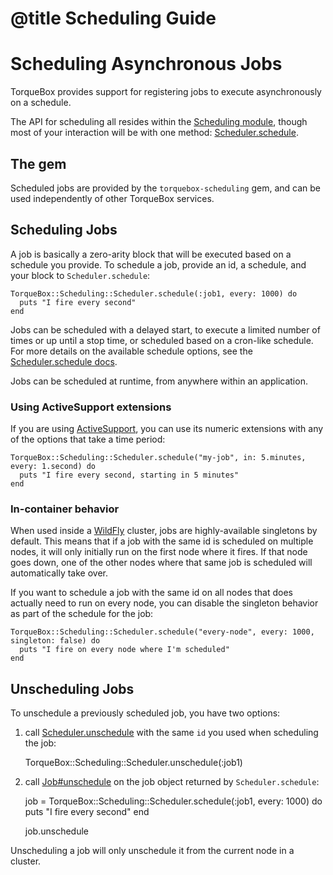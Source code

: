 # @title Scheduling Guide

# Scheduling Asynchronous Jobs

TorqueBox provides support for registering jobs to execute
asynchronously on a schedule.

The API for scheduling all resides within the
[Scheduling module](TorqueBox/Scheduling.html), though most of your
interaction will be with one method:
[Scheduler.schedule](TorqueBox/Scheduling/Scheduler.html#schedule-class_method).

## The gem

Scheduled jobs are provided by the `torquebox-scheduling` gem, and can
be used independently of other TorqueBox services.

## Scheduling Jobs

A job is basically a zero-arity block that will be executed based on a
schedule you provide. To schedule a job, provide an id, a schedule,
and your block to `Scheduler.schedule`:

    TorqueBox::Scheduling::Scheduler.schedule(:job1, every: 1000) do
      puts "I fire every second"
    end

Jobs can be scheduled with a delayed start, to execute a limited
number of times or up until a stop time, or scheduled based on a
cron-like schedule. For more details on the available schedule
options, see the
[Scheduler.schedule docs](TorqueBox/Scheduling/Scheduler.html#schedule-class_method).

Jobs can be scheduled at runtime, from anywhere within an application.

### Using ActiveSupport extensions

If you are using
[ActiveSupport](https://rubygems.org/gems/activesupport), you can use
its numeric extensions with any of the options that take a time
period:

    TorqueBox::Scheduling::Scheduler.schedule("my-job", in: 5.minutes, every: 1.second) do
      puts "I fire every second, starting in 5 minutes"
    end

### In-container behavior

When used inside a [WildFly](wildfly.md) cluster, jobs are
highly-available singletons by default. This means that if a job with
the same id is scheduled on multiple nodes, it will only initially run
on the first node where it fires. If that node goes down, one of the
other nodes where that same job is scheduled will automatically take
over.

If you want to schedule a job with the same id on all nodes that does
actually need to run on every node, you can disable the singleton
behavior as part of the schedule for the job:

    TorqueBox::Scheduling::Scheduler.schedule("every-node", every: 1000, singleton: false) do
      puts "I fire on every node where I'm scheduled"
    end

## Unscheduling Jobs

To unschedule a previously scheduled job, you have two options:

1) call [Scheduler.unschedule](TorqueBox/Scheduling/Scheduler.html#unschedule-class_method)
   with the same `id` you used when scheduling the job:

    TorqueBox::Scheduling::Scheduler.unschedule(:job1)

2) call [Job#unschedule](TorqueBox/Scheduling/Job.html#unschedule-instance_method)
   on the job object returned by `Scheduler.schedule`:

    job = TorqueBox::Scheduling::Scheduler.schedule(:job1, every: 1000) do
      puts "I fire every second"
    end

    job.unschedule

Unscheduling a job will only unschedule it from the current node in a cluster.
